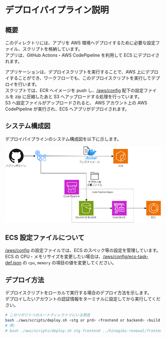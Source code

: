 # デプロイパイプライン説明

## 概要

このディレクトリには、アプリを AWS 環境へデプロイするために必要な設定ファイル、スクリプトを格納しています。  
アプリは、GitHub Actions・AWS CodePipeline を利用して ECS にデプロイされます。

アプリケーションは、デプロイスクリプトを実行することで、AWS 上にデプロイすることができ、ワークフローでも、このデプロイスクリプトを実行してデプロイを行います。  
スクリプトでは、ECR へイメージを push し、[/aws/config](/aws/config/) 配下の設定ファイルを zip に圧縮したあと S3 へアップロードする処理を行っています。  
S3 へ設定ファイルがアップロードされると、 AWS アカウント上の AWS CodePipeline が実行され、ECS へアプリがデプロイされます。

## システム構成図

デプロイパイプラインのシステム構成図を以下に示します。

![.](./images/architecture.png)

## ECS 設定ファイルについて

[/aws/config](/aws/config) の設定ファイルでは、ECS のスペック等の設定を管理しています。  
ECS の CPU・メモリサイズを変更したい場合は、[/aws/config/ecs-task-def.json](/aws/config/ecs-task-def.json) の `cpu`, `memory` の項目の値を変更してください。

## デプロイ方法

デプロイスクリプトをローカルで実行する場合のデプロイ方法を示します。  
デプロイしたいアカウントの認証情報をターミナルに設定してから実行してください。

```bash
# このリポジトリのルートディレクトリにいる想定
bash ./aws/scripts/deploy.sh <stg or prd> <frontend or backend> <build context> <dockerfile path>
# 例:
# bash ./aws/scripts/deploy.sh stg frontend ../hinagiku-renewal/frontend ../hinagiku-renewal/frontend/Dockerfile
```
